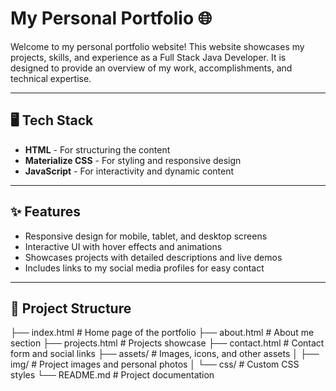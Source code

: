 # My Personal Portfolio 🌐  

Welcome to my personal portfolio website! This website showcases my projects, skills, and experience as a Full Stack Java Developer. It is designed to provide an overview of my work, accomplishments, and technical expertise.  

---

## 🖥️ Tech Stack  
- **HTML** - For structuring the content  
- **Materialize CSS** - For styling and responsive design  
- **JavaScript** - For interactivity and dynamic content  

---

## ✨ Features  
- Responsive design for mobile, tablet, and desktop screens  
- Interactive UI with hover effects and animations  
- Showcases projects with detailed descriptions and live demos  
- Includes links to my social media profiles for easy contact  

---

## 📁 Project Structure  
├── index.html # Home page of the portfolio
├── about.html # About me section
├── projects.html # Projects showcase
├── contact.html # Contact form and social links
├── assets/ # Images, icons, and other assets
│ ├── img/ # Project images and personal photos
│ └── css/ # Custom CSS styles
└── README.md # Project documentation